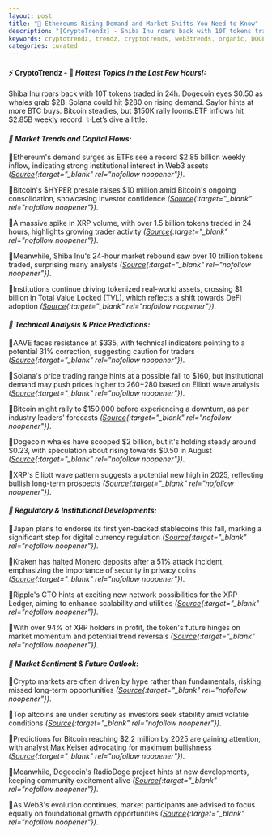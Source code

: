 ```yaml
---
layout: post
title: "🌌 Ethereums Rising Demand and Market Shifts You Need to Know"
description: "[CryptoTrendz] - Shiba Inu roars back with 10T tokens traded in 24h. Dogecoin eyes $0.50 as whales grab $2B. Solana could hit $280 on rising demand. Saylor hints at more BTC buys. Bitcoin steadies, but $150K rally looms.ETF inflows hit $2.85B weekly record."
keywords: cryptotrendz, trendz, cryptotrends, web3trends, organic, DOGE, stablecoins, Network, Trading, CTO, CEO, XRP, Altcoins, Bitcoin
categories: curated
---
```


#### ⚡ CryptoTrendz - 📌 *Hottest Topics in the Last Few Hours!:*

Shiba Inu roars back with 10T tokens traded in 24h. Dogecoin eyes $0.50 as whales grab $2B. Solana could hit $280 on rising demand. Saylor hints at more BTC buys. Bitcoin steadies, but $150K rally looms.ETF inflows hit $2.85B weekly record. ✨Let’s dive a little:


#### *🔖  Market Trends and Capital Flows:*  

🔹Ethereum's demand surges as ETFs see a record $2.85 billion weekly inflow, indicating strong institutional interest in Web3 assets *([Source](https://s.avyag.com/mmts){:target="_blank" rel="nofollow noopener"})*.  

🔹Bitcoin's $HYPER presale raises $10 million amid Bitcoin's ongoing consolidation, showcasing investor confidence *([Source](https://s.avyag.com/jp9x){:target="_blank" rel="nofollow noopener"})*.  

🔹A massive spike in XRP volume, with over 1.5 billion tokens traded in 24 hours, highlights growing trader activity *([Source](https://s.avyag.com/m6fd){:target="_blank" rel="nofollow noopener"})*.  

🔹Meanwhile, Shiba Inu's 24-hour market rebound saw over 10 trillion tokens traded, surprising many analysts *([Source](https://s.avyag.com/igfo){:target="_blank" rel="nofollow noopener"})*.  

🔹Institutions continue driving tokenized real-world assets, crossing $1 billion in Total Value Locked (TVL), which reflects a shift towards DeFi adoption *([Source](https://s.avyag.com/1024){:target="_blank" rel="nofollow noopener"})*.  

#### *🔖  Technical Analysis & Price Predictions:*  

🔹AAVE faces resistance at $335, with technical indicators pointing to a potential 31% correction, suggesting caution for traders *([Source](https://s.avyag.com/w0hu){:target="_blank" rel="nofollow noopener"})*.  

🔹Solana's price trading range hints at a possible fall to $160, but institutional demand may push prices higher to $260-$280 based on Elliott wave analysis *([Source](https://s.avyag.com/j2t5){:target="_blank" rel="nofollow noopener"})*.  

🔹Bitcoin might rally to $150,000 before experiencing a downturn, as per industry leaders' forecasts *([Source](https://s.avyag.com/nyxe){:target="_blank" rel="nofollow noopener"})*.  

🔹Dogecoin whales have scooped $2 billion, but it's holding steady around $0.23, with speculation about rising towards $0.50 in August *([Source](https://s.avyag.com/cdjj){:target="_blank" rel="nofollow noopener"})*.  

🔹XRP's Elliott wave pattern suggests a potential new high in 2025, reflecting bullish long-term prospects *([Source](https://s.avyag.com/5cxg){:target="_blank" rel="nofollow noopener"})*.  

#### *🔖  Regulatory & Institutional Developments:*  

🔹Japan plans to endorse its first yen-backed stablecoins this fall, marking a significant step for digital currency regulation *([Source](https://s.avyag.com/0l7x){:target="_blank" rel="nofollow noopener"})*.  

🔹Kraken has halted Monero deposits after a 51% attack incident, emphasizing the importance of security in privacy coins *([Source](https://s.avyag.com/99ak){:target="_blank" rel="nofollow noopener"})*.  

🔹Ripple's CTO hints at exciting new network possibilities for the XRP Ledger, aiming to enhance scalability and utilities *([Source](https://s.avyag.com/832z){:target="_blank" rel="nofollow noopener"})*.  

🔹With over 94% of XRP holders in profit, the token's future hinges on market momentum and potential trend reversals *([Source](https://s.avyag.com/vkbw){:target="_blank" rel="nofollow noopener"})*.  

#### *🔖  Market Sentiment & Future Outlook:*  

🔹Crypto markets are often driven by hype rather than fundamentals, risking missed long-term opportunities *([Source](https://s.avyag.com/oy58){:target="_blank" rel="nofollow noopener"})*.  

🔹Top altcoins are under scrutiny as investors seek stability amid volatile conditions *([Source](https://s.avyag.com/99ak){:target="_blank" rel="nofollow noopener"})*.  

🔹Predictions for Bitcoin reaching $2.2 million by 2025 are gaining attention, with analyst Max Keiser advocating for maximum bullishness *([Source](https://s.avyag.com/7kp0){:target="_blank" rel="nofollow noopener"})*.  

🔹Meanwhile, Dogecoin's RadioDoge project hints at new developments, keeping community excitement alive *([Source](https://s.avyag.com/7n1b){:target="_blank" rel="nofollow noopener"})*.  

🔹As Web3's evolution continues, market participants are advised to focus equally on foundational growth opportunities *([Source](https://s.avyag.com/oy58){:target="_blank" rel="nofollow noopener"})*.